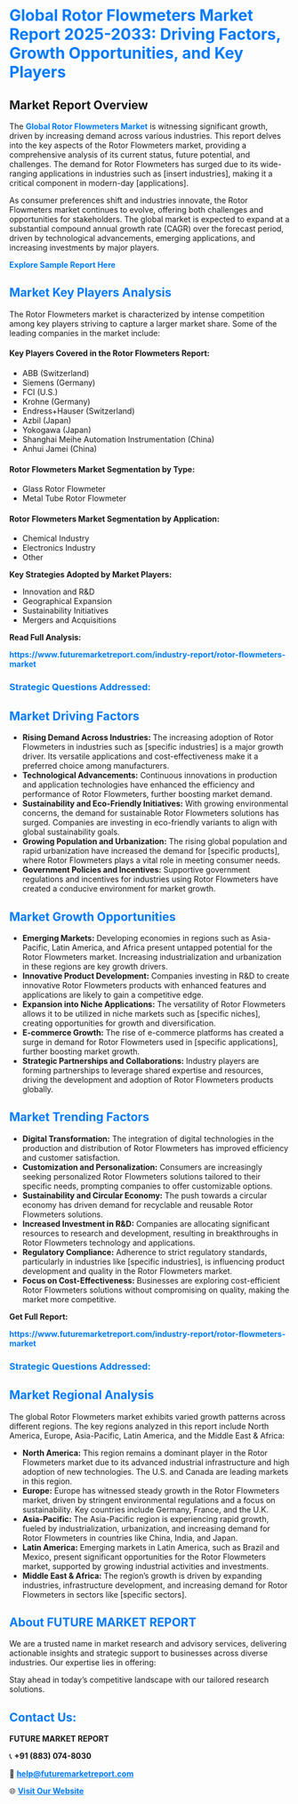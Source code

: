 <h1 style="color: #007BFF;">Global Rotor Flowmeters Market Report 2025-2033: Driving Factors, Growth Opportunities, and Key Players</h1>

<section id="overview">
<h2>Market Report Overview</h2>
<p>The <a href="https://www.futuremarketreport.com/industry-report/rotor-flowmeters-market" style="color: #007BFF; text-decoration: none;"><strong>Global Rotor Flowmeters Market</strong></a> is witnessing significant growth, driven by increasing demand across various industries. This report delves into the key aspects of the Rotor Flowmeters market, providing a comprehensive analysis of its current status, future potential, and challenges. The demand for Rotor Flowmeters has surged due to its wide-ranging applications in industries such as [insert industries], making it a critical component in modern-day [applications].</p>
<p>As consumer preferences shift and industries innovate, the Rotor Flowmeters market continues to evolve, offering both challenges and opportunities for stakeholders. The global market is expected to expand at a substantial compound annual growth rate (CAGR) over the forecast period, driven by technological advancements, emerging applications, and increasing investments by major players.</p>
</section>

<section id="overview">
<p><a href="https://www.futuremarketreport.com/request-sample/reportId=105669" style="color: #007BFF; text-decoration: none;"><strong>Explore Sample Report Here</strong></a></p>
</section>

<section id="key-players">
<h2 style="color: #007BFF;">Market Key Players Analysis</h2>
<p>The Rotor Flowmeters market is characterized by intense competition among key players striving to capture a larger market share. Some of the leading companies in the market include:</p>
<h4>Key Players Covered in the Rotor Flowmeters Report:</h4>
<ul><li>ABB (Switzerland)</li><li>Siemens (Germany)</li><li>FCI (U.S.)</li><li>Krohne (Germany)</li><li>Endress+Hauser (Switzerland)</li><li>Azbil (Japan)</li><li>Yokogawa (Japan)</li><li>Shanghai Meihe Automation Instrumentation (China)</li><li>Anhui Jamei (China)</li></ul>
<h4>Rotor Flowmeters Market Segmentation by Type:</h4>
<ul><li>Glass Rotor Flowmeter</li><li>Metal Tube Rotor Flowmeter</li></ul>

<h4>Rotor Flowmeters Market Segmentation by Application:</h4>
<ul><li>Chemical Industry</li><li>Electronics Industry</li><li>Other</li></ul>
<p><strong>Key Strategies Adopted by Market Players:</strong></p>
<ul>
<li>Innovation and R&D</li>
<li>Geographical Expansion</li>
<li>Sustainability Initiatives</li>
<li>Mergers and Acquisitions</li>
</ul>
</section>

<section>
<p><strong>Read Full Analysis: </strong></p><a href="https://www.futuremarketreport.com/industry-report/rotor-flowmeters-market" style="color: #007BFF; text-decoration: none;"><strong>https://www.futuremarketreport.com/industry-report/rotor-flowmeters-market</strong></a>
<h3 style="color: #007BFF;">Strategic Questions Addressed:</h3>
</section>

<section id="driving-factors">
<h2 style="color: #007BFF;">Market Driving Factors</h2>
<ul>
<li><strong>Rising Demand Across Industries:</strong> The increasing adoption of Rotor Flowmeters in industries such as [specific industries] is a major growth driver. Its versatile applications and cost-effectiveness make it a preferred choice among manufacturers.</li>
<li><strong>Technological Advancements:</strong> Continuous innovations in production and application technologies have enhanced the efficiency and performance of Rotor Flowmeters, further boosting market demand.</li>
<li><strong>Sustainability and Eco-Friendly Initiatives:</strong> With growing environmental concerns, the demand for sustainable Rotor Flowmeters solutions has surged. Companies are investing in eco-friendly variants to align with global sustainability goals.</li>
<li><strong>Growing Population and Urbanization:</strong> The rising global population and rapid urbanization have increased the demand for [specific products], where Rotor Flowmeters plays a vital role in meeting consumer needs.</li>
<li><strong>Government Policies and Incentives:</strong> Supportive government regulations and incentives for industries using Rotor Flowmeters have created a conducive environment for market growth.</li>
</ul>
</section>

<section id="growth-opportunities">
<h2 style="color: #007BFF;">Market Growth Opportunities</h2>
<ul>
<li><strong>Emerging Markets:</strong> Developing economies in regions such as Asia-Pacific, Latin America, and Africa present untapped potential for the Rotor Flowmeters market. Increasing industrialization and urbanization in these regions are key growth drivers.</li>
<li><strong>Innovative Product Development:</strong> Companies investing in R&D to create innovative Rotor Flowmeters products with enhanced features and applications are likely to gain a competitive edge.</li>
<li><strong>Expansion into Niche Applications:</strong> The versatility of Rotor Flowmeters allows it to be utilized in niche markets such as [specific niches], creating opportunities for growth and diversification.</li>
<li><strong>E-commerce Growth:</strong> The rise of e-commerce platforms has created a surge in demand for Rotor Flowmeters used in [specific applications], further boosting market growth.</li>
<li><strong>Strategic Partnerships and Collaborations:</strong> Industry players are forming partnerships to leverage shared expertise and resources, driving the development and adoption of Rotor Flowmeters products globally.</li>
</ul>
</section>

<section id="trending-factors">
<h2 style="color: #007BFF;">Market Trending Factors</h2>
<ul>
<li><strong>Digital Transformation:</strong> The integration of digital technologies in the production and distribution of Rotor Flowmeters has improved efficiency and customer satisfaction.</li>
<li><strong>Customization and Personalization:</strong> Consumers are increasingly seeking personalized Rotor Flowmeters solutions tailored to their specific needs, prompting companies to offer customizable options.</li>
<li><strong>Sustainability and Circular Economy:</strong> The push towards a circular economy has driven demand for recyclable and reusable Rotor Flowmeters solutions.</li>
<li><strong>Increased Investment in R&D:</strong> Companies are allocating significant resources to research and development, resulting in breakthroughs in Rotor Flowmeters technology and applications.</li>
<li><strong>Regulatory Compliance:</strong> Adherence to strict regulatory standards, particularly in industries like [specific industries], is influencing product development and quality in the Rotor Flowmeters market.</li>
<li><strong>Focus on Cost-Effectiveness:</strong> Businesses are exploring cost-efficient Rotor Flowmeters solutions without compromising on quality, making the market more competitive.</li>
</ul>
</section>

<section>
<p><strong>Get Full Report: </strong></p><a href="https://www.futuremarketreport.com/industry-report/rotor-flowmeters-market" style="color: #007BFF; text-decoration: none;"><strong>https://www.futuremarketreport.com/industry-report/rotor-flowmeters-market</strong></a>
<h3 style="color: #007BFF;">Strategic Questions Addressed:</h3>
</section>


<section id="regional-analysis">
<h2 style="color: #007BFF;">Market Regional Analysis</h2>
<p>The global Rotor Flowmeters market exhibits varied growth patterns across different regions. The key regions analyzed in this report include North America, Europe, Asia-Pacific, Latin America, and the Middle East & Africa:</p>
<ul>
<li><strong>North America:</strong> This region remains a dominant player in the Rotor Flowmeters market due to its advanced industrial infrastructure and high adoption of new technologies. The U.S. and Canada are leading markets in this region.</li>
<li><strong>Europe:</strong> Europe has witnessed steady growth in the Rotor Flowmeters market, driven by stringent environmental regulations and a focus on sustainability. Key countries include Germany, France, and the U.K.</li>
<li><strong>Asia-Pacific:</strong> The Asia-Pacific region is experiencing rapid growth, fueled by industrialization, urbanization, and increasing demand for Rotor Flowmeters in countries like China, India, and Japan.</li>
<li><strong>Latin America:</strong> Emerging markets in Latin America, such as Brazil and Mexico, present significant opportunities for the Rotor Flowmeters market, supported by growing industrial activities and investments.</li>
<li><strong>Middle East & Africa:</strong> The region’s growth is driven by expanding industries, infrastructure development, and increasing demand for Rotor Flowmeters in sectors like [specific sectors].</li>
</ul>
</section>

<footer>
<h2 style="color: #007BFF;">About FUTURE MARKET REPORT</h2>
<p>We are a trusted name in market research and advisory services, delivering actionable insights and strategic support to businesses across diverse industries. Our expertise lies in offering:</p>

<p>Stay ahead in today’s competitive landscape with our tailored research solutions.</p>

<h2 style="color: #007BFF;">Contact Us:</h2>
<p><strong>FUTURE MARKET REPORT</strong></p>
<p>📞 <strong>+91 (883) 074-8030</strong></p>
<p>📧 <strong><a href="mailto:help@futuremarketreport.com" style="color: #007BFF;">help@futuremarketreport.com</a></strong></p>
<p>🌐 <strong><a href="https://www.futuremarketreport.com/" style="color: #007BFF;">Visit Our Website</a></strong></p>
</footer>